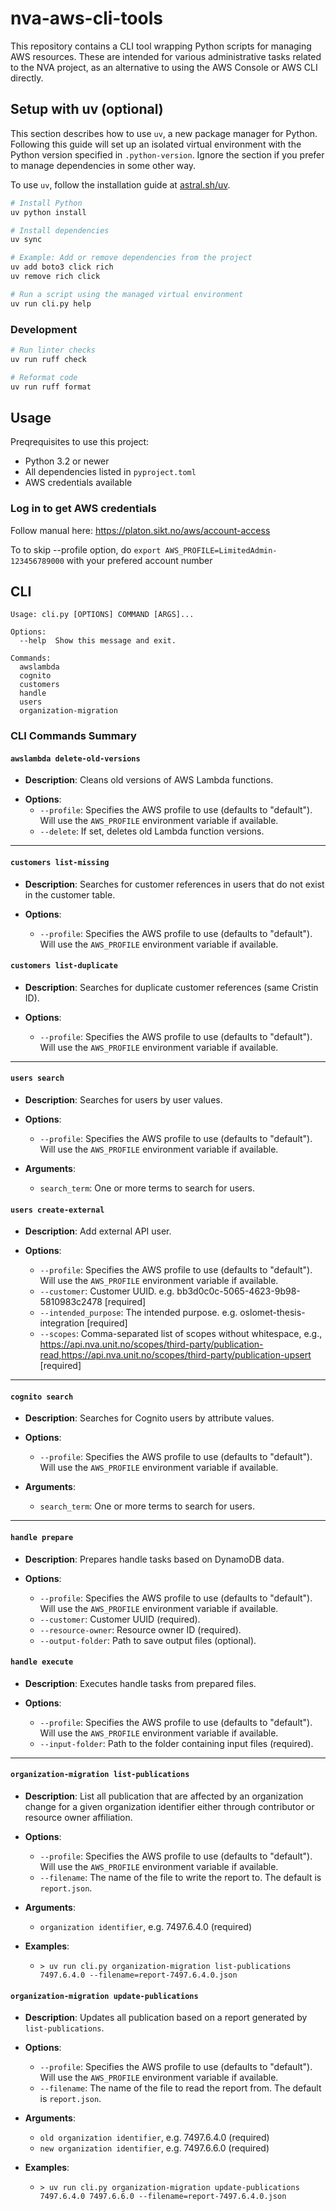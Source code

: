 # nva-aws-cli-tools

This repository contains a CLI tool wrapping Python scripts for managing AWS resources.
These are intended for various administrative tasks related to the NVA project, as an alternative to using the AWS Console or AWS CLI directly.

## Setup with uv (optional)

This section describes how to use `uv`, a new package manager for Python.
Following this guide will set up an isolated virtual environment with the Python version specified in `.python-version`.
Ignore the section if you prefer to manage dependencies in some other way.

To use `uv`, follow the installation guide at [astral.sh/uv](https://docs.astral.sh/uv/getting-started/installation/).

```bash
# Install Python
uv python install

# Install dependencies
uv sync

# Example: Add or remove dependencies from the project
uv add boto3 click rich
uv remove rich click

# Run a script using the managed virtual environment
uv run cli.py help
```

### Development

```bash
# Run linter checks
uv run ruff check

# Reformat code
uv run ruff format
```

## Usage

Preqrequisites to use this project:

* Python 3.2 or newer
* All dependencies listed in `pyproject.toml`
* AWS credentials available

### Log in to get AWS credentials

Follow manual here:
<https://platon.sikt.no/aws/account-access>

To to skip --profile option, do `export AWS_PROFILE=LimitedAdmin-123456789000` with your prefered account number

## CLI

```
Usage: cli.py [OPTIONS] COMMAND [ARGS]...

Options:
  --help  Show this message and exit.

Commands:
  awslambda
  cognito
  customers
  handle
  users
  organization-migration
```

### **CLI Commands Summary**

#### **`awslambda delete-old-versions`**

- **Description**: Cleans old versions of AWS Lambda functions.

* **Options**:
  * `--profile`: Specifies the AWS profile to use (defaults to "default"). Will use the `AWS_PROFILE` environment variable if available.
  * `--delete`: If set, deletes old Lambda function versions.

---

#### **`customers list-missing`**

* **Description**: Searches for customer references in users that do not exist in the customer table.

* **Options**:
  * `--profile`: Specifies the AWS profile to use (defaults to "default"). Will use the `AWS_PROFILE` environment variable if available.

#### **`customers list-duplicate`**

* **Description**: Searches for duplicate customer references (same Cristin ID).

* **Options**:
  * `--profile`: Specifies the AWS profile to use (defaults to "default"). Will use the `AWS_PROFILE` environment variable if available.

---

#### **`users search`**

* **Description**: Searches for users by user values.

* **Options**:
  * `--profile`: Specifies the AWS profile to use (defaults to "default"). Will use the `AWS_PROFILE` environment variable if available.
* **Arguments**:
  * `search_term`: One or more terms to search for users.

#### **`users create-external`**

* **Description**: Add external API user.

* **Options**:
  * `--profile`: Specifies the AWS profile to use (defaults to "default"). Will use the `AWS_PROFILE` environment variable if available.
  * `--customer`: Customer UUID. e.g. bb3d0c0c-5065-4623-9b98-5810983c2478 [required]
  * `--intended_purpose`: The intended purpose. e.g. oslomet-thesis-integration  [required]
  * `--scopes`: Comma-separated list of scopes without whitespace, e.g., <https://api.nva.unit.no/scopes/third-party/publication-read,https://api.nva.unit.no/scopes/third-party/publication-upsert>  [required]

---

#### **`cognito search`**

* **Description**: Searches for Cognito users by attribute values.

* **Options**:
  * `--profile`: Specifies the AWS profile to use (defaults to "default"). Will use the `AWS_PROFILE` environment variable if available.
* **Arguments**:
  * `search_term`: One or more terms to search for users.

---

#### **`handle prepare`**

* **Description**: Prepares handle tasks based on DynamoDB data.

* **Options**:
  * `--profile`: Specifies the AWS profile to use (defaults to "default"). Will use the `AWS_PROFILE` environment variable if available.
  * `--customer`: Customer UUID (required).
  * `--resource-owner`: Resource owner ID (required).
  * `--output-folder`: Path to save output files (optional).

#### **`handle execute`**

* **Description**: Executes handle tasks from prepared files.

* **Options**:
  * `--profile`: Specifies the AWS profile to use (defaults to "default"). Will use the `AWS_PROFILE` environment variable if available.
  * `--input-folder`: Path to the folder containing input files (required).

---

#### **`organization-migration list-publications`**

* **Description**: List all publication that are affected by an organization change for a given organization identifier either through contributor or resource owner affiliation.

* **Options**:
  * `--profile`: Specifies the AWS profile to use (defaults to "default"). Will use the `AWS_PROFILE` environment variable if available.
  * `--filename`: The name of the file to write the report to. The default is `report.json`.

* **Arguments**:
  * `organization identifier`, e.g. 7497.6.4.0 (required)

* **Examples**:
  * `> uv run cli.py organization-migration list-publications 7497.6.4.0 --filename=report-7497.6.4.0.json`

#### **`organization-migration update-publications`**

* **Description**: Updates all publication based on a report generated by `list-publications`.

* **Options**:
  * `--profile`: Specifies the AWS profile to use (defaults to "default"). Will use the `AWS_PROFILE` environment variable if available.
  * `--filename`: The name of the file to read the report from. The default is `report.json`.

* **Arguments**:
  * `old organization identifier`, e.g. 7497.6.4.0 (required)
  * `new organization identifier`, e.g. 7497.6.6.0 (required)

* **Examples**:
  * `> uv run cli.py organization-migration update-publications 7497.6.4.0 7497.6.6.0 --filename=report-7497.6.4.0.json`
